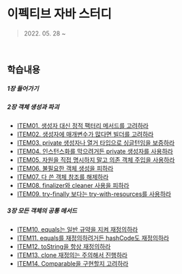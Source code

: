 # 이펙티브 자바 스터디

> 2022\. 05. 28 ~

<br>

## 학습내용

##### 1장 들어가기

##### 2장 객체 생성과 파괴

- [ITEM01. 생성자 대신 정적 팩터리 메서드를 고려하라](https://github.com/sungyujeon/TIL/blob/master/java/effective-java/01_creating-destroying-objects.md/#ITEM-01.-생성자-대신-정적-팩터리-메서드를-고려하라)
- [ITEM02. 생성자에 매개변수가 많다면 빌더를 고려하라](https://github.com/sungyujeon/TIL/blob/master/java/effective-java/01_creating-destroying-objects.md/#ITEM-02.-생성자에-매개변수가-많다면-빌더를-고려하라)
- [ITEM03. private 생성자나 열거 타입으로 싱글턴임을 보증하라](https://github.com/sungyujeon/TIL/blob/master/java/effective-java/01_creating-destroying-objects.md/#ITEM-03.-private-생성자나-열거-타입으로-싱글턴임을-보증하라)
- [ITEM04. 인스턴스화를 막으려거든 private 생성자를 사용하라](https://github.com/sungyujeon/TIL/blob/master/java/effective-java/01_creating-destroying-objects.md/#ITEM-04.-인스턴스화를-막으려거든-private-생성자를-사용하라)
- [ITEM05. 자원을 직접 명시하지 말고 의존 객체 주입을 사용하라](https://github.com/sungyujeon/TIL/blob/master/java/effective-java/01_creating-destroying-objects.md/#ITEM-05.-자원을-직접-명시하지-말고-의존-객체-주입을-사용하라)
- [ITEM06. 불필요한 객체 생성을 피하라](https://github.com/sungyujeon/TIL/blob/master/java/effective-java/01_creating-destroying-objects.md/#ITEM-06.-불필요한-객체-생성을-피하라)
- [ITEM07. 다 쓴 객체 참조를 해제하라](https://github.com/sungyujeon/TIL/blob/master/java/effective-java/01_creating-destroying-objects.md/#ITEM-07.-다-쓴-객체-참조를-해제하라)
- [ITEM08. finalizer와 cleaner 사용을 피하라](https://github.com/sungyujeon/TIL/blob/master/java/effective-java/01_creating-destroying-objects.md/#ITEM-08.-finalizer와-cleaner-사용을-피하라)
- [ITEM09. try-finally 보다는 try-with-resources를 사용하라](https://github.com/sungyujeon/TIL/blob/master/java/effective-java/01_creating-destroying-objects.md/#ITEM-09.-try-finally-보다는-try-with-resources를-사용하라)

##### 3장 모든 객체의 공통 메서드

- [ITEM10. equals는 일반 규약을 지켜 재정의하라](https://github.com/sungyujeon/TIL/blob/master/java/effective-java/02_methods-common-to-all-objects.md/#ITEM-10.-equals는-일반-규약을-지켜-재정의하라)
- [ITEM11. equals를 재정의하려거든 hashCode도 재정의하라](https://github.com/sungyujeon/TIL/blob/master/java/effective-java/02_methods-common-to-all-objects.md/#ITEM-11.-equals를-재정의하려거든-hashCode도-재정의하라)
- [ITEM12. toString을 항상 재정의하라](https://github.com/sungyujeon/TIL/blob/master/java/effective-java/02_methods-common-to-all-objects.md/#ITEM12.-toString을-항상-재정의하라)
- [ITEM13. clone 재정의는 주의해서 진행하라](https://github.com/sungyujeon/TIL/blob/master/java/effective-java/02_methods-common-to-all-objects.md/#ITEM-13.-clone-재정의는-주의해서-진행하라)
- [ITEM14. Comparable을 구현할지 고려하라](https://github.com/sungyujeon/TIL/blob/master/java/effective-java/02_methods-common-to-all-objects.md/#ITEM-14.-Comparable을-구현할지-고려하라)
